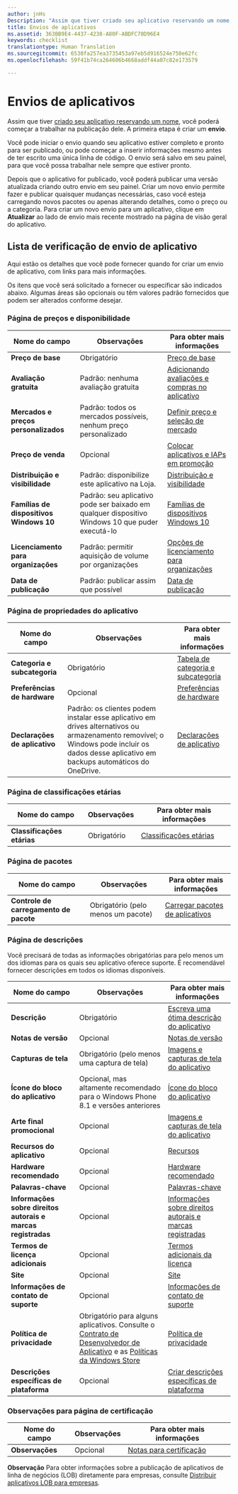 ```yaml
---
author: jnHs
Description: "Assim que tiver criado seu aplicativo reservando um nome, você poderá começar a trabalhar na publicação dele. A primeira etapa é criar um envio."
title: Envios de aplicativos
ms.assetid: 363BB9E4-4437-4238-A80F-ABDFC70D96E4
keywords: checklist
translationtype: Human Translation
ms.sourcegitcommit: 6530fa257ea3735453a97eb5d916524e750e62fc
ms.openlocfilehash: 59f41b74ca264606b4668addf44a07c82e173579

---
```


# Envios de aplicativos


Assim que tiver [criado seu aplicativo reservando um nome](create-your-app-by-reserving-a-name.md), você poderá começar a trabalhar na publicação dele. A primeira etapa é criar um **envio**.

Você pode iniciar o envio quando seu aplicativo estiver completo e pronto para ser publicado, ou pode começar a inserir informações mesmo antes de ter escrito uma única linha de código. O envio será salvo em seu painel, para que você possa trabalhar nele sempre que estiver pronto.

Depois que o aplicativo for publicado, você poderá publicar uma versão atualizada criando outro envio em seu painel. Criar um novo envio permite fazer e publicar quaisquer mudanças necessárias, caso você esteja carregando novos pacotes ou apenas alterando detalhes, como o preço ou a categoria. Para criar um novo envio para um aplicativo, clique em **Atualizar** ao lado de envio mais recente mostrado na página de visão geral do aplicativo.

## Lista de verificação de envio de aplicativo


Aqui estão os detalhes que você pode fornecer quando for criar um envio de aplicativo, com links para mais informações.

Os itens que você será solicitado a fornecer ou especificar são indicados abaixo. Algumas áreas são opcionais ou têm valores padrão fornecidos que podem ser alterados conforme desejar.

### Página de preços e disponibilidade
| Nome do campo                    | Observações                                       | Para obter mais informações                                                             |
|-------------------------------|---------------------------------------------|---------------------------------------------------------------------------|
| **Preço de base**                | Obrigatório                                    | [Preço de base](set-app-pricing-and-availability.md#base-price)              |
| **Avaliação gratuita**                | Padrão: nenhuma avaliação gratuita                      | [Adicionando avaliações e compras no aplicativo](https://msdn.microsoft.com/library/windows/apps/jj193599)  |
| **Mercados e preços personalizados** | Padrão: todos os mercados possíveis, nenhum preço personalizado | [Definir preço e seleção de mercado](define-pricing-and-market-selection.md)              |
| **Preço de venda**              | Opcional                                    | [Colocar aplicativos e IAPs em promoção](put-apps-and-iaps-on-sale.md)                                       |
| **Distribuição e visibilidade** | Padrão: disponibilize este aplicativo na Loja. | [Distribuição e visibilidade](set-app-pricing-and-availability.md#distribution-and-visibility) | 
| **Famílias de dispositivos Windows 10**  | Padrão: seu aplicativo pode ser baixado em qualquer dispositivo Windows 10 que puder executá-lo | [Famílias de dispositivos Windows 10](set-app-pricing-and-availability.md#windows-10-device-families) | 
| **Licenciamento para organizações**    | Padrão: permitir aquisição de volume por organizações | [Opções de licenciamento para organizações](organizational-licensing.md)                        | 
| **Data de publicação**                | Padrão: publicar assim que possível      | [Data de publicação](set-app-pricing-and-availability.md#publish-date)          |



### Página de propriedades do aplicativo

| Nome do campo                    | Observações                                       | Para obter mais informações                                                             |
|-------------------------------|---------------------------------------------|---------------------------------------------------------------------------|
| **Categoria e subcategoria**  | Obrigatório                                    | [Tabela de categoria e subcategoria](category-and-subcategory-table.md)       |
| **Preferências de hardware**      | Opcional                                    | [Preferências de hardware](enter-app-properties.md#hardware_preferences)      |
| **Declarações de aplicativo**          | Padrão: os clientes podem instalar esse aplicativo em drives alternativos ou armazenamento removível; o Windows pode incluir os dados desse aplicativo em backups automáticos do OneDrive. | [Declarações de aplicativo](app-declarations.md) |



### Página de classificações etárias

| Nome do campo                    | Observações                                       | Para obter mais informações                          |
|-------------------------------|---------------------------------------------|----------------------------------------|
| **Classificações etárias**               | Obrigatório                                    | [Classificações etárias](age-ratings.md)          |



### Página de pacotes

| Nome do campo                    | Observações                                       | Para obter mais informações                          |
|-------------------------------|---------------------------------------------|----------------------------------------|
| **Controle de carregamento de pacote**    | Obrigatório (pelo menos um pacote)             | [Carregar pacotes de aplicativos](upload-app-packages.md) | 



### Página de descrições

Você precisará de todas as informações obrigatórias para pelo menos um dos idiomas para os quais seu aplicativo oferece suporte. É recomendável fornecer descrições em todos os idiomas disponíveis.

| Nome do campo                    | Observações                                       | Para obter mais informações                                                     |
|-------------------------------|---------------------------------------------|-------------------------------------------------------------------|
| **Descrição**               | Obrigatório                                    | [Escreva uma ótima descrição do aplicativo](write-a-great-app-description.md) | 
| **Notas de versão**             | Opcional                                    | [Notas de versão](create-app-descriptions.md#release-notes)         |
| **Capturas de tela**               | Obrigatório (pelo menos uma captura de tela)          | [Imagens e capturas de tela do aplicativo](app-screenshots-and-images.md)       |
| **Ícone do bloco do aplicativo**             | Opcional, mas altamente recomendado para o Windows Phone 8.1 e versões anteriores | [Ícone do bloco do aplicativo](create-app-descriptions.md#app-tile-icon) | 
| **Arte final promocional**       | Opcional                                    | [Imagens e capturas de tela do aplicativo](app-screenshots-and-images.md)       | 
| **Recursos do aplicativo**              | Opcional                                    | [Recursos](create-app-descriptions.md#app-features)               |
| **Hardware recomendado**      | Opcional                                    | [Hardware recomendado](create-app-descriptions.md#recommended-hardware) | 
| **Palavras-chave**                  | Opcional                                    | [Palavras-chave](create-app-descriptions.md#keywords)                   |
| **Informações sobre direitos autorais e marcas registradas** | Opcional                                 | [Informações sobre direitos autorais e marcas registradas](create-app-descriptions.md#copyright-and-trademark-info) | 
| **Termos de licença adicionais**  | Opcional                                    | [Termos adicionais da licença](create-app-descriptions.md#additional-license-terms) | 
| **Site**                   | Opcional                                    | [Site](create-app-descriptions.md#website)                     |
| **Informações de contato de suporte**      | Opcional                                    | [Informações de contato de suporte](create-app-descriptions.md)                | 
| **Política de privacidade**            | Obrigatório para alguns aplicativos. Consulte o [Contrato de Desenvolvedor de Aplicativo](https://msdn.microsoft.com/library/windows/apps/hh694058) e as [Políticas da Windows Store](https://msdn.microsoft.com/library/windows/apps/dn764944.aspx#pol_10_5_1) | [Política de privacidade](create-app-descriptions.md#privacy-policy) | 
| **Descrições específicas de plataforma** | Opcional                               | [Criar descrições específicas de plataforma](create-platform-specific-descriptions.md) |



### Observações para página de certificação

| Nome do campo                    | Observações                                       | Para obter mais informações                                                     |
|-------------------------------|---------------------------------------------|-------------------------------------------------------------------|
| **Observações**                     | Opcional                                    | [Notas para certificação](notes-for-certification.md)             |

 
**Observação**  Para obter informações sobre a publicação de aplicativos de linha de negócios (LOB) diretamente para empresas, consulte [Distribuir aplicativos LOB para empresas](distribute-lob-apps-to-enterprises.md).



<!--HONumber=Jun16_HO4-->



